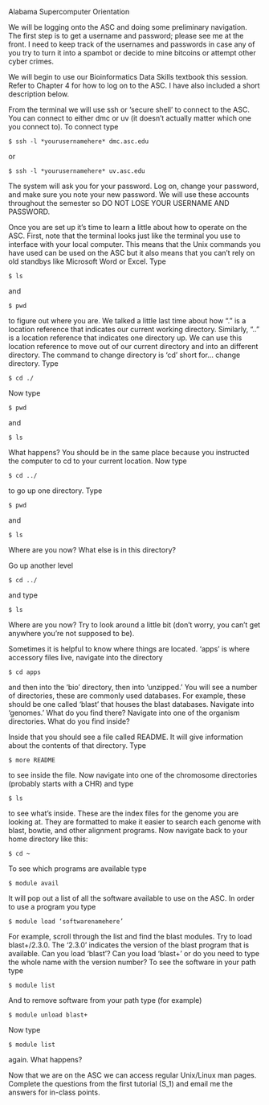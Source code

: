 Alabama Supercomputer Orientation

We will be logging onto the ASC and doing some preliminary navigation. The first step is to get a username and password; please see me at the front. I need to keep track of the usernames and passwords in case any of you try to turn it into a spambot or decide to mine bitcoins or attempt other cyber crimes. 

We will begin to use our Bioinformatics Data Skills textbook this session. Refer to Chapter 4 for how to log on to the ASC. I have also included a short description below.

From the terminal we will use ssh or ‘secure shell’ to connect to the ASC. You can connect to either dmc or uv (it doesn’t actually matter which one you connect to). To connect type

    $ ssh -l *yourusernamehere* dmc.asc.edu

or 

    $ ssh -l *yourusernamehere* uv.asc.edu

The system will ask you for your password. Log on, change your password, and make sure you note your new password. We will use these accounts throughout the semester so DO NOT LOSE YOUR USERNAME AND PASSWORD. 

Once you are set up it’s time to learn a little about how to operate on the ASC. First, note that the terminal looks just like the terminal you use to interface with your local computer. This means that the Unix commands you have used can be used on the ASC but it also means that you can’t rely on old standbys like Microsoft Word or Excel. Type

    $ ls

and 

    $ pwd

to figure out where you are. We talked a little last time about how “.” is a location reference that indicates our current working directory. Similarly, “..” is a location reference that indicates one directory up. We can use this location reference to move out of our current directory and into an different directory. The command to change directory is ‘cd’ short for… change directory. Type

    $ cd ./

Now type 

    $ pwd

and 

    $ ls

What happens? You should be in the same place because you instructed the computer to cd to your current location. Now type

    $ cd ../

to go up one directory. Type

    $ pwd

and

    $ ls

Where are you now? What else is in this directory?

Go up another level

    $ cd ../

and type 

    $ ls

Where are you now? Try to look around a little bit (don’t worry, you can’t get anywhere you’re not supposed to be).

Sometimes it is helpful to know where things are located. ‘apps’ is where accessory files live, navigate into the directory

    $ cd apps

and then into the ‘bio’ directory, then into ‘unzipped.’ You will see a number of directories, these are commonly used databases. For example, these should be one called ‘blast’ that houses the blast databases. Navigate into ‘genomes.’ What do you find there? Navigate into one of the organism directories. What do you find inside? 

Inside that you should see a file called README. It will give information about the contents of that directory. Type

    $ more README

to see inside the file. Now navigate into one of the chromosome directories (probably starts with a CHR) and type

    $ ls

to see what’s inside. These are the index files for the genome you are looking at. They are formatted to make it easier to search each genome with blast, bowtie, and other alignment programs. Now navigate back to your home directory like this:

    $ cd ~

To see which programs are available type

    $ module avail

It will pop out a list of all the software available to use on the ASC. In order to use a program you type 

    $ module load ‘softwarenamehere’

For example, scroll through the list and find the blast modules. Try to load blast+/2.3.0. The ‘2.3.0’ indicates the version of the blast program that is available. Can you load ‘blast’? Can you load ‘blast+’ or do you need to type the whole name with the version number? To see the software in your path type

    $ module list

And to remove software from your path type (for example)

    $ module unload blast+

Now type 

    $ module list

again. What happens?

Now that we are on the ASC we can access regular Unix/Linux man pages. Complete the questions from the first tutorial (S_1) and email me the answers for in-class points. 




